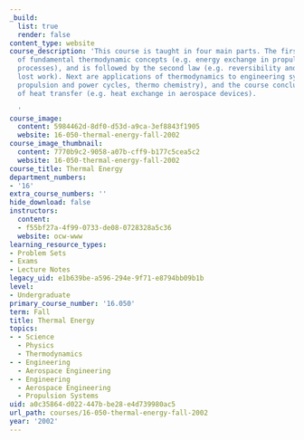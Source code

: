 ```yaml
---
_build:
  list: true
  render: false
content_type: website
course_description: 'This course is taught in four main parts. The first is a review
  of fundamental thermodynamic concepts (e.g. energy exchange in propulsion and power
  processes), and is followed by the second law (e.g. reversibility and irreversibility,
  lost work). Next are applications of thermodynamics to engineering systems (e.g.
  propulsion and power cycles, thermo chemistry), and the course concludes with fundamentals
  of heat transfer (e.g. heat exchange in aerospace devices).

  '
course_image:
  content: 5984462d-8df0-d53d-a9ca-3ef8843f1905
  website: 16-050-thermal-energy-fall-2002
course_image_thumbnail:
  content: 7770b9c2-9058-a07b-cff9-b177c5cea5c2
  website: 16-050-thermal-energy-fall-2002
course_title: Thermal Energy
department_numbers:
- '16'
extra_course_numbers: ''
hide_download: false
instructors:
  content:
  - f55bf27a-4f99-0733-de08-0728328a5c36
  website: ocw-www
learning_resource_types:
- Problem Sets
- Exams
- Lecture Notes
legacy_uid: e1b639be-a596-294e-9f71-e8794bb09b1b
level:
- Undergraduate
primary_course_number: '16.050'
term: Fall
title: Thermal Energy
topics:
- - Science
  - Physics
  - Thermodynamics
- - Engineering
  - Aerospace Engineering
- - Engineering
  - Aerospace Engineering
  - Propulsion Systems
uid: a0c35864-d022-447b-be28-e4d739980ac5
url_path: courses/16-050-thermal-energy-fall-2002
year: '2002'
---
```

